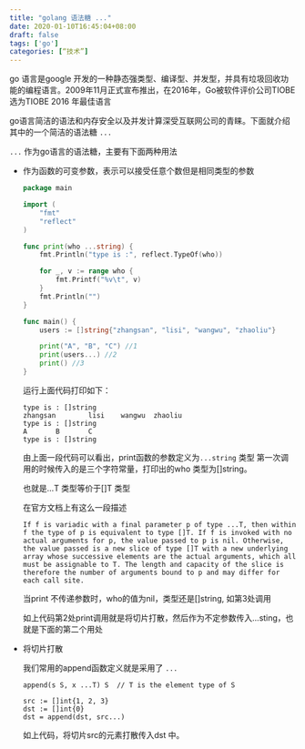```yaml
---
title: "golang 语法糖 ..."
date: 2020-01-10T16:45:04+08:00
draft: false
tags: ['go']
categories: [“技术”]
---
```


go 语言是google 开发的一种静态强类型、编译型、并发型，并具有垃圾回收功能的编程语言。2009年11月正式宣布推出，在2016年，Go被软件评价公司TIOBE 选为TIOBE 2016 年最佳语言

go语言简洁的语法和内存安全以及并发计算深受互联网公司的青睐。下面就介绍其中的一个简洁的语法糖 `...`

`...` 作为go语言的语法糖，主要有下面两种用法

* 作为函数的可变参数，表示可以接受任意个数但是相同类型的参数
    ```go
    package main

    import (
        "fmt"
        "reflect"
    )

    func print(who ...string) {
        fmt.Println("type is :", reflect.TypeOf(who))

        for _, v := range who {
            fmt.Printf("%v\t", v)
        }
        fmt.Println("")
    }

    func main() {
        users := []string{"zhangsan", "lisi", "wangwu", "zhaoliu"}

        print("A", "B", "C") //1
        print(users...) //2
        print() //3
    }
    ```

    运行上面代码打印如下：

    ```
    type is : []string
    zhangsan        lisi    wangwu  zhaoliu
    type is : []string
    A       B       C
    type is : []string
    ```

    由上面一段代码可以看出，print函数的参数定义为`...string` 类型 第一次调用的时候传入的是三个字符常量，打印出的who 类型为[]string。

    也就是...T 类型等价于[]T 类型

    在官方文档上有这么一段描述
    ```
    If f is variadic with a final parameter p of type ...T, then within f the type of p is equivalent to type []T. If f is invoked with no actual arguments for p, the value passed to p is nil. Otherwise, the value passed is a new slice of type []T with a new underlying array whose successive elements are the actual arguments, which all must be assignable to T. The length and capacity of the slice is therefore the number of arguments bound to p and may differ for each call site. 
    ```

    当print 不传递参数时，who的值为nil，类型还是[]string, 如第3处调用

    如上代码第2处print调用就是将切片打散，然后作为不定参数传入...sting，也就是下面的第二个用处

* 将切片打散

    我们常用的append函数定义就是采用了 `...`

    `append(s S, x ...T) S  // T is the element type of S`

    ```
    src := []int{1, 2, 3}
    dst := []int{0}
    dst = append(dst, src...)
    ```
    如上代码，将切片src的元素打散传入dst 中。
    